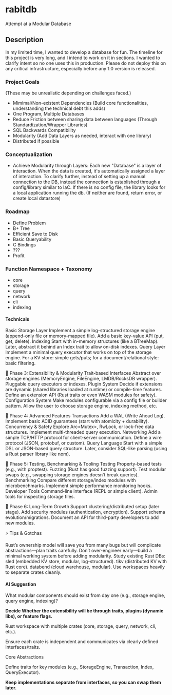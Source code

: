 # rabitdb
Attempt at a Modular Database

## Description
In my limited time, I wanted to develop a database for fun. The timeline for this project is very long, and I intend to work on it in sections. I wanted to clarify intent so no one uses this in production. Please do not deploy this on any critical infrastructure, especially before any 1.0 version is released.

### Project Goals
(These may be unrealistic depending on challenges faced.)

- Mimimal/Non-existent Dependencies (Build core functionalities, understanding the technical debt this adds)
- One Program, Multiple Databases
- Reduce Friction between sharing data between languages (Through Standardization/Wrapper Libraries)
- SQL Backwards Compatibility
- Modularity (Add Data Layers as needed, interact with one library)
- Distributed if possible

### Conceptualization
- Achieve Modularity through Layers: Each new "Database" is a layer of interaction. When the data is created, it's automatically assigned a layer of interaction.  To clarify further, instead of setting up a manual connection to the DB, instead the connection is established through a config/library similar to IaC. If there is no config file, the library looks for a local application running the db. (If neither are found, return error, or create local datastore)

### Roadmap
- Define Problem
- B+ Tree
- Efficient Save to Disk
- Basic Queryability
- C Bindings
- ???
- Profit

### Function Namespace + Taxonomy
- core
- storage
- query
- network
- cli
- indexing

#### Technicals

Basic Storage Layer
Implement a simple log-structured storage engine (append-only file or memory-mapped file).
Add a basic key-value API (put, get, delete).
Indexing
Start with in-memory structures (like a BTreeMap).
Later, abstract it behind an Index trait to allow on-disk indexes.
Query Layer
Implement a minimal query executor that works on top of the storage engine.
For a KV store: simple gets/puts; for a document/relational style: basic filtering.

📍 Phase 3: Extensibility & Modularity
Trait-based Interfaces
Abstract over storage engines (MemoryEngine, FileEngine, LMDB/RocksDB wrapper).
Pluggable query executors or indexes.
Plugin System
Decide if extensions are dynamic (shared libraries loaded at runtime) or compile-time features.
Define an extension API (Rust traits or even WASM modules for safety).
Configuration System
Make modules configurable via a config file or builder pattern.
Allow the user to choose storage engine, indexing method, etc.

📍 Phase 4: Advanced Features
Transactions
Add a WAL (Write Ahead Log).
Implement basic ACID guarantees (start with atomicity + durability).
Concurrency & Safety
Explore Arc<Mutex<T>>, RwLock, or lock-free data structures.
Implement multi-threaded query execution.
Networking
Add a simple TCP/HTTP protocol for client-server communication.
Define a wire protocol (JSON, protobuf, or custom).
Query Language
Start with a simple DSL or JSON-based query structure.
Later, consider SQL-like parsing (using a Rust parser library like nom).

📍 Phase 5: Testing, Benchmarking & Tooling
Testing
Property-based tests (e.g., with proptest).
Fuzzing (Rust has good fuzzing support).
Test modular swaps (e.g., swapping storage engines doesn’t break queries).
Benchmarking
Compare different storage/index modules with microbenchmarks.
Implement simple performance monitoring hooks.
Developer Tools
Command-line interface (REPL or simple client).
Admin tools for inspecting storage files.

📍 Phase 6: Long-Term Growth
Support clustering/distributed setup (later stage).
Add security modules (authentication, encryption).
Support schema evolution/migrations.
Document an API for third-party developers to add new modules.

⚡ Tips & Gotchas

Rust’s ownership model will save you from many bugs but will complicate abstractions—plan traits carefully.
Don’t over-engineer early—build a minimal working system before adding modularity.
Study existing Rust DBs:
sled (embedded KV store, modular, log-structured).
tikv (distributed KV with Rust core).
databend (cloud warehouse, modular).
Use workspaces heavily to separate crates cleanly.

#### AI Suggestion

What modular components should exist from day one (e.g., storage engine, query engine, indexing)?

**Decide Whether the extensibility will be through traits, plugins (dynamic libs), or feature flags.**

Rust workspace with multiple crates (core, storage, query, network, cli, etc.).

Ensure each crate is independent and communicates via clearly defined interfaces/traits.

Core Abstractions

Define traits for key modules (e.g., StorageEngine, Transaction, Index, QueryExecutor).

**Keep implementations separate from interfaces, so you can swap them later.**
